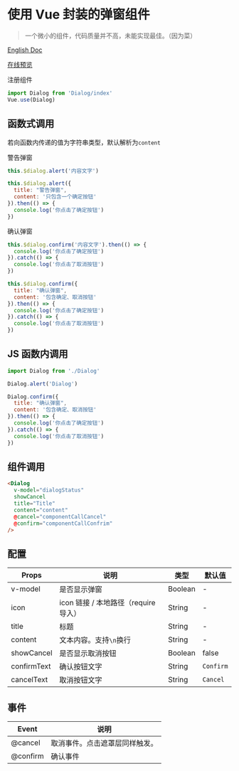 # 使用 Vue 封装的弹窗组件
> 一个微小的组件，代码质量并不高，未能实现最佳。（因为菜）

[English Doc](/README_en.md)

[在线预览](https://y-hui.github.io/Dialog-vue/example/)

注册组件
```javascript
import Dialog from 'Dialog/index'
Vue.use(Dialog)
```

## 函数式调用
若向函数内传递的值为字符串类型，默认解析为`content`

警告弹窗
```javascript
this.$dialog.alert('内容文字')

this.$dialog.alert({
  title: "警告弹窗",
  content: '只包含一个确定按钮'
}).then(() => {
  console.log('你点击了确定按钮')
})
```
确认弹窗
```javascript
this.$dialog.confirm('内容文字').then(() => {
  console.log('你点击了确定按钮')
}).catch(() => {
  console.log('你点击了取消按钮')
})

this.$dialog.confirm({
  title: "确认弹窗",
  content: '包含确定、取消按钮'
}).then(() => {
  console.log('你点击了确定按钮')
}).catch(() => {
  console.log('你点击了取消按钮')
})
```

## JS 函数内调用
```javascript
import Dialog from './Dialog'

Dialog.alert('Dialog')

Dialog.confirm({
  title: "确认弹窗",
  content: '包含确定、取消按钮'
}).then(() => {
  console.log('你点击了确定按钮')
}).catch(() => {
  console.log('你点击了取消按钮')
})
```

## 组件调用
```html
<Dialog
  v-model="dialogStatus"
  showCancel
  title="Title"
  content="content"
  @cancel="componentCallCancel"
  @confirm="componentCallConfrim"
/>
```

## 配置

| Props       | 说明                                 | 类型    | 默认值    |
| ----------- | ------------------------------------ | ------- | --------- |
| v-model     | 是否显示弹窗                         | Boolean | -         |
| icon        | icon 链接 / 本地路径（require 导入） | String  | -         |
| title       | 标题                                 | String  | -         |
| content     | 文本内容。支持`\n`换行               | String  | -         |
| showCancel  | 是否显示取消按钮                     | Boolean | false     |
| confirmText | 确认按钮文字                         | String  | `Confirm` |
| cancelText  | 取消按钮文字                         | String  | `Cancel`  |

## 事件

| Event    | 说明                           |
| -------- | ------------------------------ |
| @cancel  | 取消事件。点击遮罩层同样触发。 |
| @confirm | 确认事件                       |

